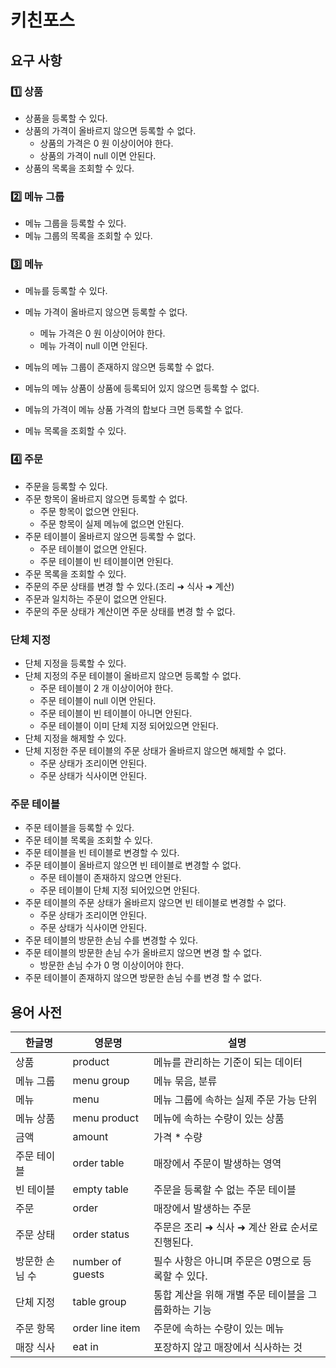 # 키친포스

## 요구 사항

### 1️⃣ 상품

* 상품을 등록할 수 있다.
* 상품의 가격이 올바르지 않으면 등록할 수 없다.
    * 상품의 가격은 0 원 이상이어야 한다.
    * 상품의 가격이 null 이면 안된다.
* 상품의 목록을 조회할 수 있다.

### 2️⃣ 메뉴 그룹

* 메뉴 그룹을 등록할 수 있다.
* 메뉴 그룹의 목록을 조회할 수 있다.


### 3️⃣ 메뉴

* 메뉴를 등록할 수 있다.
* 메뉴 가격이 올바르지 않으면 등록할 수 없다.
  * 메뉴 가격은 0 원 이상이어야 한다.
  * 메뉴 가격이 null 이면 안된다.
* 메뉴의 메뉴 그룹이 존재하지 않으면 등록할 수 없다.
* 메뉴의 메뉴 상품이 상품에 등록되어 있지 않으면 등록할 수 없다.
* 메뉴의 가격이 메뉴 상품 가격의 합보다 크면 등록할 수 없다.

* 메뉴 목록을 조회할 수 있다.


### 4️⃣ 주문

* 주문을 등록할 수 있다.
* 주문 항목이 올바르지 않으면 등록할 수 없다.
  * 주문 항목이 없으면 안된다.
  * 주문 항목이 실제 메뉴에 없으면 안된다.
* 주문 테이블이 올바르지 않으면 등록할 수 없다.
  * 주문 테이블이 없으면 안된다.
  * 주문 테이블이 빈 테이블이면 안된다.
* 주문 목록을 조회할 수 있다.
* 주문의 주문 상태를 변경 할 수 있다.(조리 ➜ 식사 ➜ 계산)
* 주문과 일치하는 주문이 없으면 안된다.
* 주문의 주문 상태가 계산이면 주문 상태를 변경 할 수 없다.

### 단체 지정

* 단체 지정을 등록할 수 있다.
* 단체 지정의 주문 테이블이 올바르지 않으면 등록할 수 없다.
  * 주문 테이블이 2 개 이상이어야 한다.
  * 주문 테이블이 null 이면 안된다.
  * 주문 테이블이 빈 테이블이 아니면 안된다.
  * 주문 테이블이 이미 단체 지정 되어있으면 안된다.
* 단체 지정을 해제할 수 있다.
* 단체 지정한 주문 테이블의 주문 상태가 올바르지 않으면 해제할 수 없다.
  * 주문 상태가 조리이면 안된다.
  * 주문 상태가 식사이면 안된다.

### 주문 테이블
* 주문 테이블을 등록할 수 있다.
* 주문 테이블 목록을 조회할 수 있다.
* 주문 테이블을 빈 테이블로 변경할 수 있다.
* 주문 테이블이 올바르지 않으면 빈 테이블로 변경할 수 없다.
  * 주문 테이블이 존재하지 않으면 안된다.
  * 주문 테이블이 단체 지정 되어있으면 안된다.
* 주문 테이블의 주문 상태가 올바르지 않으면 빈 테이블로 변경할 수 없다.
  * 주문 상태가 조리이면 안된다.
  * 주문 상태가 식사이면 안된다.
* 주문 테이블의 방문한 손님 수를 변경할 수 있다.
* 주문 테이블의 방문한 손님 수가 올바르지 않으면 변경 할 수 없다.
  * 방문한 손님 수가 0 명 이상이어야 한다.
* 주문 테이블이 존재하지 않으면 방문한 손님 수를 변경 할 수 없다.

## 용어 사전

| 한글명 | 영문명 | 설명 |
| --- | --- | --- |
| 상품 | product | 메뉴를 관리하는 기준이 되는 데이터 |
| 메뉴 그룹 | menu group | 메뉴 묶음, 분류 |
| 메뉴 | menu | 메뉴 그룹에 속하는 실제 주문 가능 단위 |
| 메뉴 상품 | menu product | 메뉴에 속하는 수량이 있는 상품 |
| 금액 | amount | 가격 * 수량 |
| 주문 테이블 | order table | 매장에서 주문이 발생하는 영역 |
| 빈 테이블 | empty table | 주문을 등록할 수 없는 주문 테이블 |
| 주문 | order | 매장에서 발생하는 주문 |
| 주문 상태 | order status | 주문은 조리 ➜ 식사 ➜ 계산 완료 순서로 진행된다. |
| 방문한 손님 수 | number of guests | 필수 사항은 아니며 주문은 0명으로 등록할 수 있다. |
| 단체 지정 | table group | 통합 계산을 위해 개별 주문 테이블을 그룹화하는 기능 |
| 주문 항목 | order line item | 주문에 속하는 수량이 있는 메뉴 |
| 매장 식사 | eat in | 포장하지 않고 매장에서 식사하는 것 |
